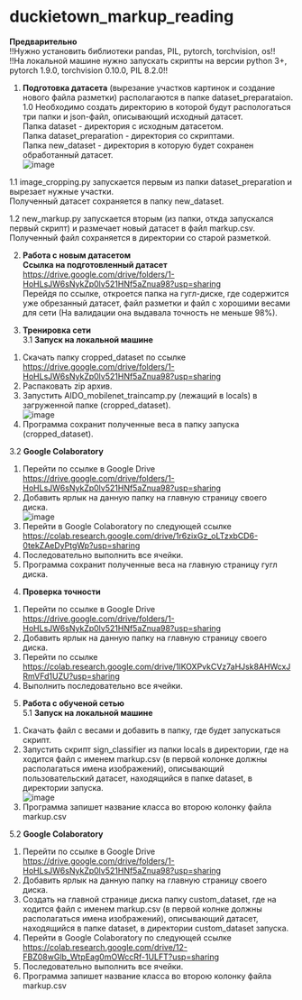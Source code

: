 # duckietown_markup_reading
**Предварительно** <br />
!!Нужно установить библиотеки pandas, PIL, pytorch, torchvision, os!! <br />
!!На локальной машине нужно запускать скрипты на версии python 3+, pytorch 1.9.0, torchvision 0.10.0, PIL 8.2.0!!<br />

1. **Подготовка датасета** (вырезание участков картинок и создание нового файла разметки) располагаются в папке dataset_preparataion.  <br /> 
1.0 Необходимо создать директорию в которой будут распологаться три папки и json-файл, описывающий исходный датасет.  <br />
Папка dataset - директория с исходным датасетом.  <br />
Папка dataset_preparation - директория со скриптами.  <br />
Папка new_dataset - директория в которую будет сохранен обработанный датасет. <br />
![image](https://user-images.githubusercontent.com/71724561/125190918-549c8a80-e248-11eb-8582-fb907693e80c.png)

1.1 image_cropping.py запускается первым из папки dataset_preparation и вырезает нужные участки. <br /> 
  Полученный датасет сохраняется в папку new_dataset. <br /> 

1.2 new_markup.py запускается вторым (из папки, откда запускался первый скрипт) и размечает новый датасет в файл markup.csv. <br />
  Полученный файл сохраняется в директории со старой разметкой. <br />

2. **Работа с новым датасетом** <br />
**Ссылка на подготовленный датасет** https://drive.google.com/drive/folders/1-HoHLsJW6sNykZp0lv521HNf5aZnua98?usp=sharing <br />
Перейдя по ссылке, откроется папка на гугл-диске, где содержится уже обрезанный датасет, файл разметки и файл с хорошими весами для сети (На валидации она выдавала точность не меньше 98%). <br />

3. **Тренировка сети** <br />
3.1 **Запуск на локальной машине** <br />
1) Скачать папку cropped_dataset по ссылке https://drive.google.com/drive/folders/1-HoHLsJW6sNykZp0lv521HNf5aZnua98?usp=sharing <br />
2) Распаковать zip архив.
3) Запустить AIDO_mobilenet_traincamp.py (лежащий в locals) в загруженной папке (cropped_dataset). <br />
![image](https://user-images.githubusercontent.com/71724561/125192439-8c0f3500-e250-11eb-9fb4-868b9112ab6b.png)
4) Программа сохранит полученные веса в папку запуска (cropped_dataset). <br />

3.2 **Google Colaboratory** <br />
1) Перейти по ссылке в Google Drive https://drive.google.com/drive/folders/1-HoHLsJW6sNykZp0lv521HNf5aZnua98?usp=sharing <br />
2) Добавить ярлык на данную папку на главную страницу своего диска. <br />
![image](https://user-images.githubusercontent.com/71724561/125188592-f4ecb200-e23c-11eb-9c52-9c99ff9176c9.png)
3) Перейти в Google Colaboratory по следующей ссылке https://colab.research.google.com/drive/1r6zixGz_oLTzxbCD6-0tekZAeDyPtgWp?usp=sharing <br />
4) Последовательно выполнить все ячейки. <br />
5) Программа сохранит полученные веса на главную страницу гугл диска. <br />

4. **Проверка точности**  <br />
1) Перейти по ссылке в Google Drive https://drive.google.com/drive/folders/1-HoHLsJW6sNykZp0lv521HNf5aZnua98?usp=sharing <br />
2) Добавить ярлык на данную папку на главную страницу своего диска. <br />
3) Перейти по ссылке https://colab.research.google.com/drive/1lKOXPvkCVz7aHJsk8AHWcxJRmVFd1UZU?usp=sharing <br />
4) Выполнить последовательно все ячейки. <br />

5. **Работа с обученой сетью**  <br />
5.1 **Запуск на локальной машине** <br />
1) Скачать файл с весами и добавить в папку, где будет запускаться скрипт.
3) Запустить скрипт sign_classifier из папки locals в директории, где на ходится файл c именем markup.csv (в первой колонке должны располагаться имена изображений), описывающий пользовательский датасет, находящийся в папке dataset, в директории запуска.  <br />
![image](https://user-images.githubusercontent.com/71724561/125187924-8575c300-e23a-11eb-9417-35526ad5ce26.png)
3) Программа запишет название класса во второю колонку файла markup.csv  <br />

5.2 **Google Colaboratory** <br />
1) Перейти по ссылке в Google Drive https://drive.google.com/drive/folders/1-HoHLsJW6sNykZp0lv521HNf5aZnua98?usp=sharing <br />
2) Добавить ярлык на данную папку на главную страницу своего диска. <br />
3) Создать на главной странице диска папку custom_dataset, где на ходится файл c именем markup.csv (в первой колнке должны располагаться имена изображений), описывающий датасет, находящийся в папке dataset, в директории custom_dataset запуска.  <br />
4) Перейти в Google Colaboratory по следующей ссылке https://colab.research.google.com/drive/12-FBZ08wGlb_WtpEag0mOWccRf-1ULFT?usp=sharing <br />
5) Последовательно выполнить все ячейки. <br />
6) Программа запишет название класса во второю колонку файла markup.csv  <br />
